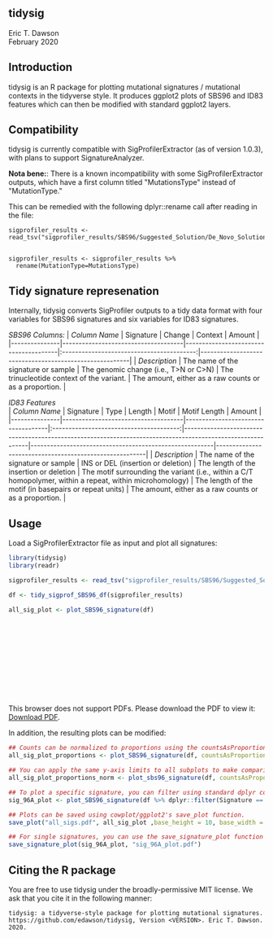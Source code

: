 tidysig
--------
Eric T. Dawson  
February 2020

## Introduction
tidysig is an R package for plotting mutational signatures / mutational contexts in
the tidyverse style. It produces ggplot2 plots of SBS96 and ID83 features which can then
be modified with standard ggplot2 layers.

## Compatibility
tidysig is currently compatible with SigProfilerExtractor (as of version 1.0.3),
with plans to support SignatureAnalyzer.

**Nota bene:**: There is a known incompatibility with some SigProfilerExtractor outputs,
which have a first column titled "MutationsType" instead of "MutationType."

This can be remedied with the following dplyr::rename call after reading in the file:
```
sigprofiler_results <- read_tsv("sigprofiler_results/SBS96/Suggested_Solution/De_Novo_Solution/De_Novo_Solution_Signatures_SBS96.txt")


sigprofiler_results <- sigprofiler_results %>%
  rename(MutationType=MutationsType)
```

## Tidy signature represenation
Internally, tidysig converts SigProfiler outputs to a tidy data format with four variables for SBS96
signatures and six variables for ID83 signatures.

*SBS96 Columns:*
| *Column Name* | Signature | Change | Context | Amount |
|---------------|-------------------------------------|---------------------------------------|:-----------------------------------------:|--------------------------------------------------------|
| *Description* | The name of the signature or sample | The genomic change (i.e., T>N or C>N) | The trinucleotide context of the variant. | The amount, either as a raw counts or as a proportion. |


*ID83 Features*  
| *Column Name* | Signature | Type | Length | Motif | Motif Length | Amount |
|---------------|-------------------------------------|------------------------------------|:---------------------------------------:|------------------------------------------------------------------------------------------------------------|--------------------------------------------------------|--------------------------------------------------------|
| *Description* | The name of the signature or sample | INS or DEL (insertion or deletion) | The length of the insertion or deletion | The motif surrounding the variant (i.e., within a C/T homopolymer, within a repeat, within microhomology)  | The length of the motif (in basepairs or repeat units) | The amount, either as a raw counts or as a proportion. |
## Usage

Load a SigProfilerExtractor file as input and plot all signatures:  
```R
library(tidysig)
library(readr)

sigprofiler_results <- read_tsv("sigprofiler_results/SBS96/Suggested_Solution/De_Novo_Solution/De_Novo_Solution_Signatures_SBS96.txt")

df <- tidy_sigprof_SBS96_df(sigprofiler_results)

all_sig_plot <- plot_SBS96_signature(df)
```
<object data="https://github.com/edawson/tidysig/blob/master/images/sbs96_example_plot.pdf" type="application/pdf" width="700px" height="700px">
    <embed src="http://yoursite.com/the.pdf">
        <p>This browser does not support PDFs. Please download the PDF to view it: <a href="http://yoursite.com/the.pdf">Download PDF</a>.</p>
    </embed>
</object>


In addition, the resulting plots can be modified:

```R
## Counts can be normalized to proportions using the countsAsProportions argument
all_sig_plot_proportions <- plot_SBS96_signature(df, countsAsProportions=TRUE)

## You can apply the same y-axis limits to all subplots to make comparison between signatures easier.
all_sig_plot_proportions_norm <- plot_sbs96_signature(df, countsAsProportions=TRUE, ylimits=c(0,0.5)

## To plot a specific signature, you can filter using standard dplyr commands.
sig_96A_plot <- plot_SBS96_signature(df %>% dplyr::filter(Signature == "96A"))

## Plots can be saved using cowplot/ggplot2's save_plot function.
save_plot("all_sigs.pdf", all_sig_plot ,base_height = 10, base_width = 12)

## For single signatures, you can use the save_signature_plot function
save_signature_plot(sig_96A_plot, "sig_96A_plot.pdf")
```

## Citing the R package
You are free to use tidysig under the broadly-permissive MIT license. We ask 
that you cite it in the following manner:
```
tidysig: a tidyverse-style package for plotting mutational signatures. https://github.com/edawson/tidysig, Version <VERSION>. Eric T. Dawson. 2020.
```
